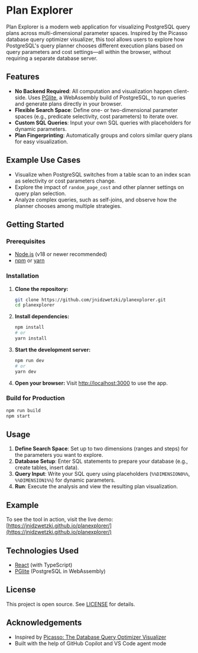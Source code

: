 # Plan Explorer

Plan Explorer is a modern web application for visualizing PostgreSQL query plans across multi-dimensional parameter spaces. Inspired by the Picasso database query optimizer visualizer, this tool allows users to explore how PostgreSQL's query planner chooses different execution plans based on query parameters and cost settings—all within the browser, without requiring a separate database server.

## Features
- **No Backend Required**: All computation and visualization happen client-side. Uses [PGlite](https://pglite.dev/), a WebAssembly build of PostgreSQL, to run queries and generate plans directly in your browser.
- **Flexible Search Space**: Define one- or two-dimensional parameter spaces (e.g., predicate selectivity, cost parameters) to iterate over.
- **Custom SQL Queries**: Input your own SQL queries with placeholders for dynamic parameters.
- **Plan Fingerprinting**: Automatically groups and colors similar query plans for easy visualization.

## Example Use Cases
- Visualize when PostgreSQL switches from a table scan to an index scan as selectivity or cost parameters change.
- Explore the impact of `random_page_cost` and other planner settings on query plan selection.
- Analyze complex queries, such as self-joins, and observe how the planner chooses among multiple strategies.

## Getting Started

### Prerequisites
- [Node.js](https://nodejs.org/) (v18 or newer recommended)
- [npm](https://www.npmjs.com/) or [yarn](https://yarnpkg.com/)

### Installation

1. **Clone the repository:**
   ```bash
   git clone https://github.com/jnidzwetzki/planexplorer.git
   cd planexplorer
   ```
2. **Install dependencies:**
   ```bash
   npm install
   # or
   yarn install
   ```
3. **Start the development server:**
   ```bash
   npm run dev
   # or
   yarn dev
   ```
4. **Open your browser:**
   Visit [http://localhost:3000](http://localhost:3000) to use the app.

### Build for Production

```bash
npm run build
npm start
```

## Usage

1. **Define Search Space**: Set up to two dimensions (ranges and steps) for the parameters you want to explore.
2. **Database Setup**: Enter SQL statements to prepare your database (e.g., create tables, insert data).
3. **Query Input**: Write your SQL query using placeholders (`%%DIMENSION0%%`, `%%DIMENSION1%%`) for dynamic parameters.
4. **Run**: Execute the analysis and view the resulting plan visualization.

## Example

To see the tool in action, visit the live demo: [https://jnidzwetzki.github.io/planexplorer/](https://jnidzwetzki.github.io/planexplorer/)

## Technologies Used
- [React](https://react.dev/) (with TypeScript)
- [PGlite](https://pglite.dev/) (PostgreSQL in WebAssembly)

## License

This project is open source. See [LICENSE](LICENSE) for details.

## Acknowledgements
- Inspired by [Picasso: The Database Query Optimizer Visualizer](https://dl.acm.org/doi/10.14778/1920841.1921027)
- Built with the help of GitHub Copilot and VS Code agent mode
